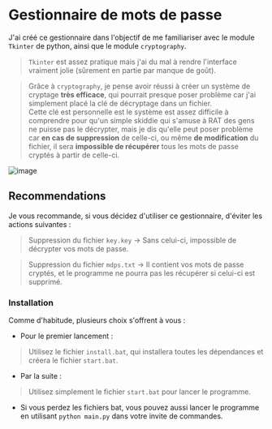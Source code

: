 # Gestionnaire de mots de passe
J'ai créé ce gestionnaire dans l'objectif de me familiariser avec le module `Tkinter` de python, ainsi que le module `cryptography`.    
> `Tkinter` est assez pratique mais j'ai du mal à rendre l'interface vraiment jolie (sûrement en partie par manque de goût). 

> Grâce à `cryptography`, je pense avoir réussi à créer un système de cryptage **très efficace**, qui pourrait presque poser problème car j'ai
simplement placé la clé de décryptage dans un fichier.    
Cette clé est personnelle est le système est assez difficile à comprendre pour qu'un simple skiddie qui s'amuse à RAT des gens ne puisse
pas le décrypter, mais je dis qu'elle peut poser problème car **en cas de suppression** de celle-ci, ou même **de modification** du fichier,
il sera **impossible de récupérer** tous les mots de passe cryptés à partir de celle-ci.

![image](https://i.imgur.com/2Kp4wRz.png)

## Recommendations
Je vous recommande, si vous décidez d'utiliser ce gestionnaire, d'éviter les actions suivantes :
> Suppression du fichier `key.key` -> Sans celui-ci, impossible de décrypter vos mots de passe.

> Suppression du fichier `mdps.txt` -> Il contient vos mots de passe cryptés, et le programme ne pourra pas les récupérer si celui-ci est supprimé.

### Installation
Comme d'habitude, plusieurs choix s'offrent à vous :
- Pour le premier lancement :
> Utilisez le fichier `install.bat`, qui installera toutes les dépendances et créera le fichier `start.bat`.

- Par la suite :
> Utilisez simplement le fichier `start.bat` pour lancer le programme.

- Si vous perdez les fichiers bat, vous pouvez aussi lancer le programme en utilisant `python main.py` dans votre invite de commandes.